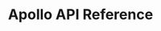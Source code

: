 ---
title: Apollo API Reference

language_tabs: # must be one of https://git.io/vQNgJ
  - shell

toc_footers:
  - <a href='https://www.apollo.io/app/#/settings/integrations/api'>Sign Up for an API Key</a>

includes:
  - introduction
  - authentication
  - people
  - organizations
  - opportunities
  - contacts
  - accounts
  - sequences
  - tasks
  - misc

search: true

code_clipboard: true
---